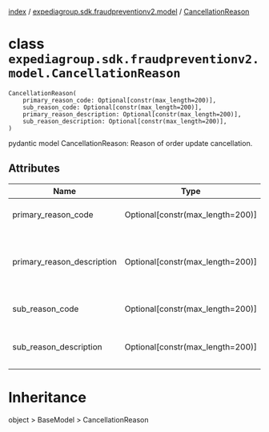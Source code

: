 [index](index.md) /
[expediagroup.sdk.fraudpreventionv2.model](expediagroup.sdk.fraudpreventionv2.model.md)
/ [CancellationReason](CancellationReason.md)

# class `expediagroup.sdk.fraudpreventionv2.model.CancellationReason`

```
CancellationReason(
    primary_reason_code: Optional[constr(max_length=200)],
    sub_reason_code: Optional[constr(max_length=200)],
    primary_reason_description: Optional[constr(max_length=200)],
    sub_reason_description: Optional[constr(max_length=200)],
)
```

pydantic model CancellationReason: Reason of order update cancellation.

## Attributes

| Name                       | Type                               | Required | Description                                                               |
| -------------------------- | ---------------------------------- | -------- | ------------------------------------------------------------------------- |
| primary_reason_code        | Optional\[constr(max_length=200)\] | False    | Primary cancellation reason code.                                         |
| primary_reason_description | Optional\[constr(max_length=200)\] | False    | Primary cancellation reason code. Required if `order_status = CANCELLED`. |
| sub_reason_code            | Optional\[constr(max_length=200)\] | False    | Substitute cancellation reason code.                                      |
| sub_reason_description     | Optional\[constr(max_length=200)\] | False    | Substitute cancellation reason description.                               |

# Inheritance

object > BaseModel > CancellationReason
